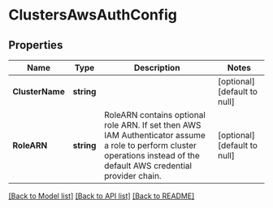 # ClustersAwsAuthConfig

## Properties
Name | Type | Description | Notes
------------ | ------------- | ------------- | -------------
**ClusterName** | **string** |  | [optional] [default to null]
**RoleARN** | **string** | RoleARN contains optional role ARN. If set then AWS IAM Authenticator assume a role to perform cluster operations instead of the default AWS credential provider chain. | [optional] [default to null]

[[Back to Model list]](../README.md#documentation-for-models) [[Back to API list]](../README.md#documentation-for-api-endpoints) [[Back to README]](../README.md)

